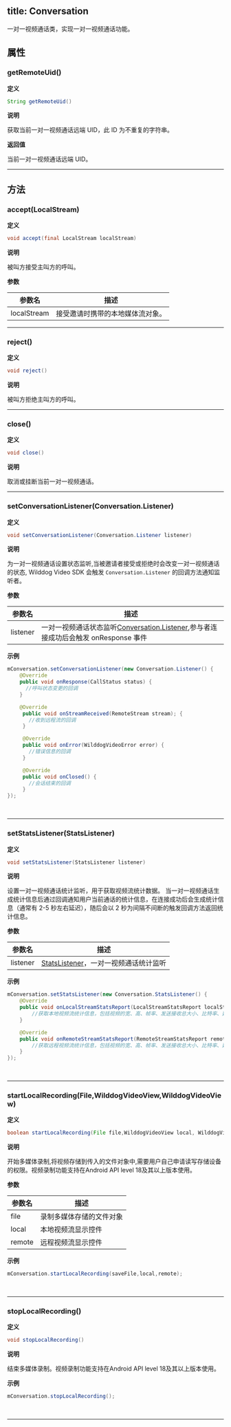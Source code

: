 title: Conversation
-------------------

一对一视频通话类，实现一对一视频通话功能。

## 属性

### getRemoteUid()

**定义**   

```java
String getRemoteUid()
```

**说明**

获取当前一对一视频通话远端 UID，此 ID 为不重复的字符串。


**返回值**

当前一对一视频通话远端 UID。

---



## 方法

### accept(LocalStream)

**定义**   

```java
void accept(final LocalStream localStream)
```

**说明**

被叫方接受主叫方的呼叫。

**参数**

| 参数名 | 描述 |
|---|---|
|localStream|接受邀请时携带的本地媒体流对象。|

---

### reject()

**定义**   

```java
void reject()
```

**说明**

被叫方拒绝主叫方的呼叫。


---

### close()

**定义**   

```java
void close() 
```

**说明**

取消或挂断当前一对一视频通话。


---

### setConversationListener(Conversation.Listener)

**定义**   

```java
void setConversationListener(Conversation.Listener listener)
```

**说明**

为一对一视频通话设置状态监听,当被邀请者接受或拒绝时会改变一对一视频通话的状态, Wilddog Video SDK 会触发 `Conversation.Listener` 的回调方法通知监听者。

**参数**

| 参数名 | 描述 |
|---|---|
|listener|一对一视频通话状态监听[Conversation.Listener](/conversation/Android/api/conversation-listener.html),参与者连接成功后会触发 onResponse 事件|


**示例**

```java
mConversation.setConversationListener(new Conversation.Listener() {
    @Override
    public void onResponse(CallStatus status) {
      //呼叫状态变更的回调                 
    }

    @Override
     public void onStreamReceived(RemoteStream stream); {
       //收到远程流的回调
     }

     @Override
     public void onError(WilddogVideoError error) {
       //错误信息的回调
     }

     @Override
     public void onClosed() {
       //会话结束的回调
     }
});
```

</br>

---
### setStatsListener(StatsListener)

**定义**   

```java
void setStatsListener(StatsListener listener)
```

**说明**

设置一对一视频通话统计监听，用于获取视频流统计数据。
当一对一视频通话生成统计信息后通过回调通知用户当前通话的统计信息，在连接成功后会生成统计信息（通常有 2-5 秒左右延迟），随后会以 2 秒为间隔不间断的触发回调方法返回统计信息。

**参数**

| 参数名 | 描述 |
|---|---|
|listener|[StatsListener](/conversation/Android/api/stats-listener.html)，一对一视频通话统计监听|


**示例**

```java
mConversation.setStatsListener(new Conversation.StatsListener() {
    @Override
    public void onLocalStreamStatsReport(LocalStreamStatsReport localStreamStatsReport) {
        //获取本地视频流统计信息，包括视频的宽、高、帧率、发送接收总大小、比特率、延迟等
    }

    @Override
    public void onRemoteStreamStatsReport(RemoteStreamStatsReport remoteStreamStatsReport) {
        //获取远程视频流统计信息，包括视频的宽、高、帧率、发送接收总大小、比特率、延迟等
    }
});
```

</br>

---

### startLocalRecording(File,WilddogVideoView,WilddogVideoView)

**定义**   

```java
boolean startLocalRecording(File file,WilddogVideoView local, WilddogVideoView remote)
```

**说明**

开始多媒体录制,将视频存储到传入的文件对象中,需要用户自己申请读写存储设备的权限。视频录制功能支持在Android API level 18及其以上版本使用。

**参数**

| 参数名 | 描述 |
|---|---|
|file|录制多媒体存储的文件对象|
|local|本地视频流显示控件|
|remote|远程视频流显示控件|

**示例**

```java
mConversation.startLocalRecording(saveFile,local,remote);
```

</br>

---

### stopLocalRecording()

**定义**   

```java
void stopLocalRecording()
```

**说明**

结束多媒体录制。视频录制功能支持在Android API level 18及其以上版本使用。

**示例**

```java
mConversation.stopLocalRecording();
```

</br>

---
